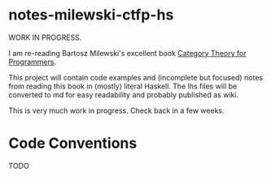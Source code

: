 # notes-milewski-ctfp-hs

WORK IN PROGRESS. 

I am re-reading Bartosz Milewski's excellent book 
[Category Theory for Programmers](https://bartoszmilewski.com/2014/10/28/category-theory-for-programmers-the-preface/).

This project will contain code examples and (incomplete but focused) notes from reading this book in (mostly) literal Haskell.
The lhs files will be converted to md for easy readability and probably published as wiki. 

This is very much work in progress. Check back in a few weeks.

# Code Conventions
TODO

